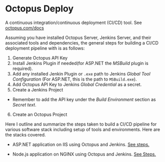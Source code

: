 # Octopus Deploy
A continuous integration/continuous deployment (CI/CD) tool. See [octopus.com/docs](https://octopus.com/docs)

Assuming you have installed Octopus Server, Jenkins Server, and their associated tools and dependencies, the general steps for building a CI/CD deployment pipeline with is as follows:  
1. Generate Octopus API Key
2. Install Jenkins Plugin if needed(for ASP.NET the _MSBuild_ plugin is required).
3. Add any installed Jenkin Plugin or `.exe` path to Jenkins _Global Tool Configuration_ (For ASP.NET, this is the path to `MSBuild.exe`).
4. Add Octopus API Key to Jenkins _Global Credential_ as a secret.
5. Create a Jenkins Project  
  * Remember to add the API key under the _Build Environment_ section as _Secret text_.
6. Create an Octopus Project

Here I outline and summarize the steps taken to build a CI/CD pipeline for various software stack including setup of tools and environments.
Here are the stacks covered.
* ASP.NET application on IIS using Octopus and Jenkins.
[See steps.](https://github.com/Tochukz/Octopus-Deploy/blob/master/ASP.NET.md)

* Node.js application on NGINX using Octopus and Jenkins. [See Steps.](https://github.com/Tochukz/Octopus-Deploy/blob/master/NODE.js.md)
